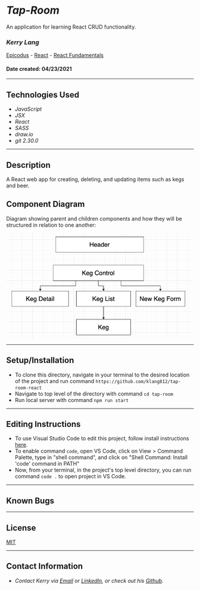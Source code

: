# _Tap-Room_
An application for learning React CRUD functionality.

### _**Kerry Lang**_

[Epicodus](https://www.epicodus.com/) - [React](https://www.learnhowtoprogram.com/react) - [React Fundamentals](https://www.learnhowtoprogram.com/react/react-fundamentals)


#### Date created: 04/23/2021
---

## Technologies Used

* _JavaScript_
* _JSX_
* _React_
* _SASS_
* _draw.io_
* _git 2.30.0_

---

## Description

A React web app for creating, deleting, and updating items such as kegs and beer.

## Component Diagram
Diagram showing parent and children components and how they will be structured in relation to one another:
<div><img src="src/img/kegComponentDiagram.png" alt="Component Diagram" width = 500 ></div>

---

## Setup/Installation

* To clone this directory, navigate in your terminal to the desired location of the project and run command `https://github.com/klang812/tap-room-react`
* Navigate to top level of the directory with command `cd tap-room`
* Run local server with command `npm run start`

---

## Editing Instructions

* To use Visual Studio Code to edit this project, follow install instructions [here](https://code.visualstudio.com/).
* To enable command `code`, open VS Code, click on View > Command Palette, type in "shell command", and click on "Shell Command: Install 'code' command in PATH"
* Now, from your terminal, in the project's top level directory, you can run command `code .` to open project in VS Code.

---

## Known Bugs

---

## License

[MIT](LICENSE.txt)

---

## Contact Information

* _Contact Kerry via [Email](mailto:klang812@gmail.com) or [LinkedIn](https://www.linkedin.com/in/kerrylang1/), or check out his [Github](https://github.com/klang812)._